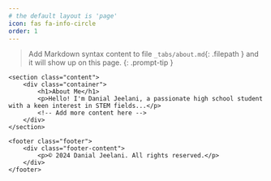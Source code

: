 ```yaml
---
# the default layout is 'page'
icon: fas fa-info-circle
order: 1
---
```


> Add Markdown syntax content to file `_tabs/about.md`{: .filepath } and it will show up on this page.
{: .prompt-tip }

<!DOCTYPE html>
<html lang="en">
<head>
    <meta charset="UTF-8">
    <meta name="viewport" content="width=device-width, initial-scale=1.0">
    <title>About - Danial Jeelani</title>
    <link rel="stylesheet" href="styles.css">
</head>
<body>
    

    <section class="content">
        <div class="container">
            <h1>About Me</h1>
            <p>Hello! I'm Danial Jeelani, a passionate high school student with a keen interest in STEM fields...</p>
            <!-- Add more content here -->
        </div>
    </section>

    <footer class="footer">
        <div class="footer-content">
            <p>© 2024 Danial Jeelani. All rights reserved.</p>
        </div>
    </footer>
</body>
</html>
